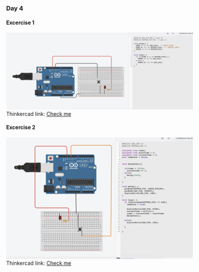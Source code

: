 ### Day 4 
#### Excercise 1
![excercise1](/rana/day4/images/ex3.png)
Thinkercad link: [Check me](https://www.tinkercad.com/things/9x2ut9M5YLu-tremendous-turing-amur/editel?returnTo=https%3A%2F%2Fwww.tinkercad.com%2Fdashboard)

#### Excercise 2
![excercise2](/rana/day4/images/ex2.png)
Thinkercad link: [Check me](https://www.tinkercad.com/things/0rR7RvJRhQB/editel)
